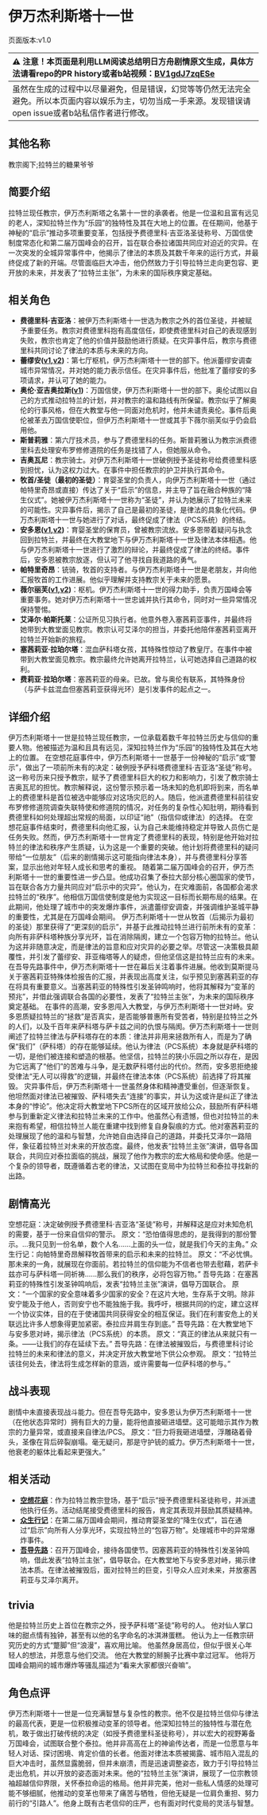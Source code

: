 # 伊万杰利斯塔十一世
页面版本:v1.0
 

| :warning: 注意！本页面是利用LLM阅读总结明日方舟剧情原文生成，具体方法请看repo的PR history或者b站视频：[BV1gdJ7zqESe](https://www.bilibili.com/video/BV1gdJ7zqESe/)         |
|:----------------------------|
| 虽然在生成的过程中以尽量避免，但是错误，幻觉等等仍然无法完全避免。所以本页面内容以娱乐为主，切勿当成一手来源。发现错误请open issue或者b站私信作者进行修改。|



## 其他名称
教宗阁下;拉特兰的糖果爷爷
## 简要介绍
拉特兰现任教宗，伊万杰利斯塔之名第十一世的承袭者。他是一位温和且富有远见的老人，深知拉特兰作为“乐园”的独特性及其在大地上的位置。在任期间，他基于神秘的“启示”推动多项重要变革，包括授予费德里科·吉亚洛圣徒称号、万国信使制度常态化和第二届万国峰会的召开，旨在联合泰拉诸国共同应对迫近的灾异。在一次突发的全城异常事件中，他揭示了律法的本质及其数千年来的运行方式，并最终促成了新的开端。尽管面临巨大冲击，他仍然致力于引导拉特兰走向更包容、更开放的未来，并发表了“拉特兰主张”，为未来的国际秩序奠定基础。
## 相关角色
-   **费德里科·吉亚洛**：被伊万杰利斯塔十一世选为教宗之外的首位圣徒，并被赋予重要任务。教宗对费德里科抱有高度信任，即使费德里科对自己的表现感到失败，教宗也肯定了他的价值并鼓励他进行质疑。在灾异事件后，教宗与费德里科共同讨论了律法的本质与未来的方向。
-   **蕾缪安([v1](char_4193_lemuen.md),[v2](../char_v3/char_4193_lemuen.md))**：第七厅枢机，伊万杰利斯塔十一世的部下。他派蕾缪安调查城市异常情况，并对她的能力表示信任。在灾异事件后，他批准了蕾缪安的多项请求，并认可了她的能力。
-   **奥伦·亚吉奥拉斯([v1](extended_char_f9ed37.md))**：万国信使，伊万杰利斯塔十一世的部下。奥伦试图以自己的方式推动拉特兰的计划，并对教宗的温和路线有所保留。教宗似乎了解奥伦的行事风格，但在大教堂与他一同面对危机时，他并未谴责奥伦。事件后奥伦被革去万国信使职位，但伊万杰利斯塔十一世或其手下薇尔丽芙似乎仍会启用他。
-   **斯普莉雅**：第六厅技术员，参与了费德里科的任务。斯普莉雅认为教宗派费德里科去处理安布罗修修道院的任务是找错了人，但她服从命令。
-   **吉奥瓦尼**：教宗骑士。对伊万杰利斯塔十一世破例授予圣徒称号给费德里科感到担忧，认为这权力过大。在事件中担任教宗的护卫并执行其命令。
-   **牧首/圣徒（最初的圣徒）**：育婴圣堂的负责人，向伊万杰利斯塔十一世（通过帕特里奇昂或直接）传达了关于“启示”的信息，并主导了旨在融合种族的“降生仪式”。她被伊万杰利斯塔十一世称为“圣徒”，并认为她展示了拉特兰未来的可能性。灾异事件后，揭示了自己是最初的圣徒，是律法的具象化代码。伊万杰利斯塔十一世与她进行了对话，最终促成了律法（PCS系统）的终结。
-   **安多恩([v1](extended_char_an_duo_en.md),[v2](../char_v3/extended_char_an_duo_en.md))**：育婴圣堂的保育员，曾被教宗流放。安多恩带着疑问与执念回到拉特兰，并最终在大教堂地下与伊万杰利斯塔十一世及律法本体相遇。他与伊万杰利斯塔十一世进行了激烈的辩论，并最终促成了律法的终结。事件后，安多恩被教宗放逐，但认可了他寻找自我道路的勇气。
-   **帕特里奇昂**：铳骑，牧首的支持者。与伊万杰利斯塔十一世是老朋友，并向他汇报牧首的工作进展。他似乎理解并支持教宗关于未来的愿景。
-   **薇尔丽芙([v1](extended_char_wei_er_li_fu.md),[v2](../char_v3/extended_char_wei_er_li_fu.md))**：枢机。伊万杰利斯塔十一世的得力助手，负责万国峰会等重要事务。她对伊万杰利斯塔十一世忠诚并执行其命令，同时对一些异常情况保持警惕。
-   **艾泽尔·帕斯托莱**：公证所见习执行者。他意外卷入塞茜莉亚事件，并最终将她带到大教堂面见教宗。教宗认可艾泽尔的担当，并委托他陪伴塞茜莉亚离开拉特兰开始新的旅程。
-   **塞茜莉亚·拉珀尔塔**：混血萨科塔女孩，其特殊性惊动了教皇厅。在事件中被带到大教堂面见教宗。教宗最终允许她离开拉特兰，认可她选择自己道路的权利。
-   **费莉亚·拉珀尔塔**：塞茜莉亚的母亲。已故。曾与奥伦有联系，其特殊身份（与萨卡兹混血但塞茜莉亚获得光环）是引发事件的起点之一。
## 详细介绍
伊万杰利斯塔十一世是拉特兰现任教宗，一位承载着数千年拉特兰历史与信仰的重要人物。他被描述为温和且具有远见，深知拉特兰作为“乐园”的独特性及其在大地上的位置。
在空想花庭事件中，伊万杰利斯塔十一世基于一份神秘的“启示”或“警示”，做出了一项前所未有的决定：破例授予萨科塔费德里科·吉亚洛“圣徒”称号。这一称号历来只授予教宗，赋予了费德里科巨大的权力和影响力，引发了教宗骑士吉奥瓦尼的担忧。教宗解释说，这份警示预示着一场未知的危机即将到来，而名单上的费德里科是首位被选中能够应对这场灾厄的人。随后，他派遣费德里科前往安布罗修修道院调查失联特使和修道院的情况，对任务的复杂性心知肚明，期待看到费德里科如何处理超出常规的局面，以印证“祂”（指信仰或律法）的选择。
在空想花庭事件结束时，费德里科向他汇报，认为自己未能维持稳定并导致人员伤亡是任务失败。然而，伊万杰利斯塔十一世肯定了费德里科的表现，特别是他开始对拉特兰的律法和秩序产生质疑，认为这是一个重要的突破。他计划将费德里科的疑问带给“一位朋友”（后来的剧情揭示这可能指向律法本身），并与费德里科分享答案，显示出他对年轻人成长和思考的重视。
随着第二届万国峰会的召开，伊万杰利斯塔十一世的重要性进一步凸显。他成功召集了泰拉大部分核心圈国家的使节，旨在联合各方力量共同应对“启示中的灾异”。他认为，在灾难面前，各国都会渴求拉特兰的“秩序”。他相信万国信使制度是他为实现这一目标而长期布局的结果。在此期间，他处理了城市中的突发爆炸事件，派遣蕾缪安调查，并强调维护圣城平静的重要性，尤其是在万国峰会期间。
伊万杰利斯塔十一世从牧首（后揭示为最初的圣徒）那里获得了“更深刻的启示”，并基于此推动拉特兰进行前所未有的变革：向所有非萨科塔种族分享光环，旨在消除隔阂，建立一个包容万物的拉特兰。他认为这并非随意决定，而是律法的旨意和应对灾异的必要之举。尽管这一决策极具颠覆性，并引发了蕾缪安、菲亚梅塔等人的疑虑，但他坚信这是拉特兰应有的未来。
在吾导先路事件中，伊万杰利斯塔十一世在幕后关注着事件进展。他收到莫斯提马关于塞茜莉亚特殊体检报告的汇报，并表现出高度关注，似乎预见到塞茜莉亚的存在将具有重要意义。当塞茜莉亚的特殊性引发圣钟鸣响时，他将其解释为“变革的预兆”，并借此强调联合各国的必要性，发表了“拉特兰主张”，为未来的国际秩序奠定基础。
在事件的高潮，安多恩闯入大教堂，与伊万杰利斯塔十一世对峙。安多恩质疑拉特兰的“拯救”是否真实，是否能够普惠所有受苦者，特别是拉特兰之外的人们，以及千百年来萨科塔与萨卡兹之间的仇恨与隔阂。伊万杰利斯塔十一世则阐述了拉特兰律法与萨科塔存在的本质：律法并非用来拯救所有人，而是为了确保“我们”（萨科塔）的存在能够延续。他认为律法（PCS系统）本身就是萨科塔的一切，是他们被连接和塑造的根基。他坚信，拉特兰的狭小乐园之所以存在，是因为它远离了“他们”的苦难与斗争，是无数萨科塔付出的代价。然而，安多恩拒绝接受律法“无人可以得救”的逻辑，并最终在律法本体（PCS系统）前选择了将其摧毁。
灾异事件后，伊万杰利斯塔十一世虽然身体和精神遭受重创，但逐渐恢复。他坦然面对律法已被摧毁、萨科塔失去“连接”的事实，并认为这或许是纠正了律法本身的“悖论”。他决定将大教堂地下PCS所在的区域开放给公众，鼓励所有萨科塔参与到重新定义律法和拉特兰未来的工作中。他虽然心有遗憾，但也对拉特兰的未来抱有希望，相信拉特兰人能在重建中找到修复自身裂痕的方式。他对塞茜莉亚的处理展现了他的温和与智慧，允许她自由选择自己的道路，并委托艾泽尔一路陪伴，象征着拉特兰对未来的开放态度。最终，他发表“拉特兰主张”演讲，倡导各国联合，共同应对泰拉面临的挑战，展现了他作为教宗的宏大格局和使命感。他是一个复杂的领导者，既遵循着古老的律法，又试图在变局中为拉特兰和泰拉寻找新的出路。
## 剧情高光
空想花庭：决定破例授予费德里科·吉亚洛“圣徒”称号，并解释这是应对未知危机的需要，基于一份来自信仰的警示。
原文：“恐怕值得思虑的，是我得到的那份警示。...我只见到一份名单，数个人名......上面的头一位，就是我们今天的主角。”
众生行记：向帕特里奇昂解释牧首带来的启示和未来的拉特兰。
原文：“不必忧惧。那未来的一角，就展现在你面前。若拉特兰的信仰能为不信者也带去慰藉，若萨卡兹亦可与萨科塔一同祈祷......那么我们的秩序，必将包容万物。”
吾导先路：在塞茜莉亚的特殊性引发圣钟鸣响后，发表“拉特兰主张”演讲，倡导万国联合。
原文：“一个国家的安全意味着多少国家的安全？在这片大地，生存系于文明。除非安宁能及于他人，否则安宁也不能独施于我。我呼吁，根据共同的约定，建立这样一个协议实体，目的在于使诸国共同获得安全的相互保证。我们在利害安危上的关联远比许多人想象得更加紧密。泰拉应并肩生存到底。”
吾导先路：在大教堂地下与安多恩对峙，揭示律法（PCS系统）的本质。
原文：“真正的律法从来就只有一条。——让我们的存在延续下去。”
吾导先路：在律法被摧毁后，与费德里科讨论拉特兰的未来和律法的意义，并决定开放大教堂地下供公众参观。
原文：“拉特兰该往何处去，律法将生成怎样新的意涵，或许需要每一位萨科塔的参与。”
## 战斗表现
剧情中未直接表现战斗能力。但在吾导先路中，安多恩认为伊万杰利斯塔十一世（在他状态异常时）拥有巨大的力量，能将他直接砸进墙壁。这可能暗示其作为教宗的力量异常，或直接来自律法/PCS。
原文：“巨力将我砸进墙壁，浮雕硌着骨头，圣像在背后碎裂崩塌。毫无疑问，那是守护铳的威力。伊万杰利斯塔十一世，他衰老的躯体比看起来更强大。”
## 相关活动
-   **[空想花庭](../stories/act26side.md)**：作为拉特兰教宗登场，基于“启示”授予费德里科圣徒称号，并派遣他执行任务。活动结尾接受费德里科的报告，肯定其表现并鼓励其质疑精神。
-   **[众生行记](../stories/act42side.md)**：在第二届万国峰会期间，推动育婴圣堂的“降生仪式”，旨在通过“启示”向所有人分享光环，实现拉特兰的“包容万物”。处理城市中的异常爆炸事件。
-   **[吾导先路](../stories/act16side.md)**：召开万国峰会，接待各国使节。因塞茜莉亚的特殊性引发圣钟鸣响，借此发表“拉特兰主张”，倡导联合。在大教堂地下与安多恩对峙，揭示律法本质。在律法被摧毁后，面对拉特兰的巨变，引导众人应对未来，并放塞茜莉亚与艾泽尔离开。
## trivia
他是拉特兰历史上首位在教宗之外，授予萨科塔“圣徒”称号的人。
他对仙人掌口味的甜点情有独钟，甚至有以他的名字命名的冰淇淋蛋糕。
他认为上一任教宗研究历史的方式“蹩脚”但“浪漫”，喜欢用比喻。
他虽然身居高位，但似乎很关心年轻人的想法，并愿意与他们交流。
他在大教堂的掰腕子比赛中拿过冠军。
他将万国峰会期间的城市爆炸等骚乱描述为“看来大家都很兴奋嘛”。
## 角色点评
伊万杰利斯塔十一世是一位充满智慧与复杂性的教宗。他不仅是拉特兰信仰与律法的最高代表，更是一位积极推动变革的领导者。他深知拉特兰的独特性与潜在危机，敢于做出打破传统的决定（如授予费德里科圣徒称号），并以宏大的视野筹备万国峰会，试图联合整个泰拉。他并非高高在上的神谕传达者，而是一位愿意与年轻人对话、探讨困境、肯定价值的长者。他面对律法本质被揭露、城市陷入混乱的巨大冲击时，虽然显露脆弱，但并未崩溃，而是迅速调整姿态，致力于引导拉特兰走出危机，并以开放的姿态面对未来。他的“拉特兰主张”演讲，展现了一位宗教领袖超越信仰界限，关怀泰拉命运的格局。他并非完美，他对一些私人情感的处理可能不够细腻，他推动的变革也带来了痛苦与牺牲，但他无疑是一位肩负重担、努力前行的“引路人”。他身上既有古老信仰的庄严，也有面对时代变局的灵活与智慧。